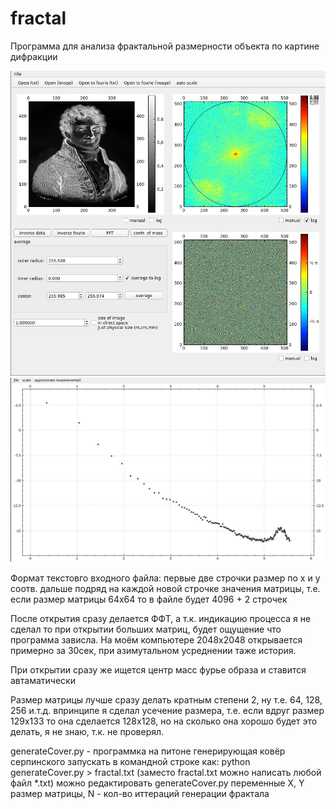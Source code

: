 # fractal

Программа для анализа фрактальной размерности объекта по картине дифракции

![alt text](screenshoot1.jpg "screenshoot main window")
![alt text](screenshoot2.jpg "screenshoot average plot")

Формат текстовго входного файла:
 первые две строчки размер по х и у соотв.
 дальше подряд на каждой новой строчке значения матрицы,
 т.е. если размер матрицы 64х64 то в файле будет 4096 + 2 строчек

После открытия сразу делается ФФТ, а т.к. индикацию процесса я не сделал
то при открытии больших матриц, будет ощущение что программа зависла.
На моём компьютере 2048х2048 открывается примерно за 30сек, 
при азимутальном усреднении таже история.

При открытии сразу же ищется центр масс фурье образа и ставится автаматически

Размер матрицы лучше сразу делать кратным степени 2, ну т.е. 64, 128, 256 и.т.д.
впринципе я сделал усечение размера, т.е. если вдруг размер 129х133 то она сделается 128х128,
но на сколько она хорошо будет это делать, я не знаю, т.к. не проверял.


generateCover.py - программка на питоне генерирующая ковёр серпинского
запускать в командной строке как: python generateCover.py > fractal.txt
(заместо fractal.txt можно написать любой файл *.txt)
можно редактировать generateCover.py переменные X, Y размер матрицы, N - кол-во иттераций генерации фрактала
